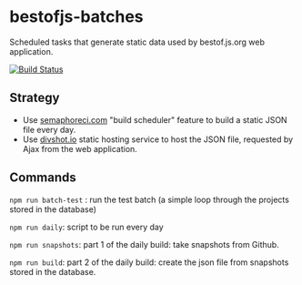 # bestofjs-batches

Scheduled tasks that generate static data used by bestof.js.org web application.

[![Build Status](https://semaphoreci.com/api/v1/projects/add14899-9368-4ae3-89df-21c09c9e0c36/548282/badge.svg)](https://semaphoreci.com/mikeair/bestofjs-batches)

## Strategy

* Use [semaphoreci.com](https://semaphoreci.com/) "build scheduler" feature to build a static JSON file every day.
* Use [divshot.io](https://divshot.com/) static hosting service to host the JSON file, requested by Ajax from the web application.

## Commands

`npm run batch-test` : run the test batch (a simple loop through the projects stored in the database)

`npm run daily`: script to be run every day

`npm run snapshots`: part 1 of the daily build: take snapshots from Github.

`npm run build`: part 2 of the daily build: create the json file from snapshots stored in the database.
